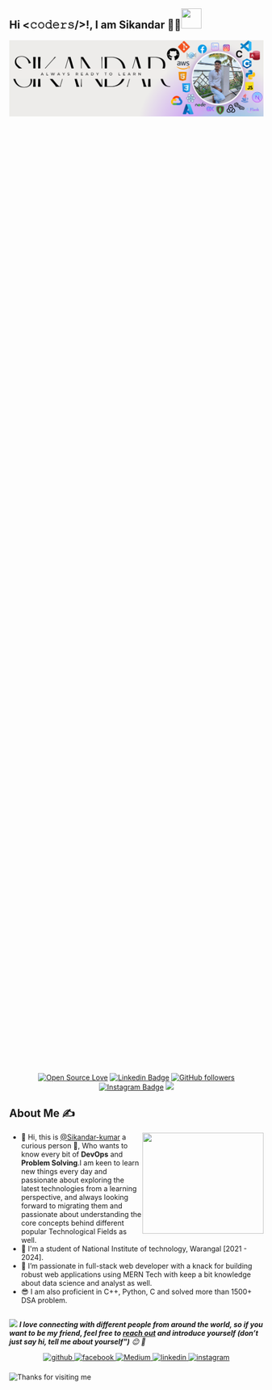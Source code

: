 
## Hi <𝚌𝚘𝚍𝚎𝚛𝚜/>!, I am Sikandar 👨‍🎓<img src="https://c.tenor.com/Wx9IEmZZXSoAAAAi/hi.gif" width="40px" height="40px">

<div style="width: 100%; height: 50vh; overflow: hidden;">
  <img style="width: 100%; height: auto;" alt="GIF" src="./assets/image9.png" />
</div>
  <p>&nbsp;</p>

<div align="center" >

[![Open Source Love](https://badges.frapsoft.com/os/v2/open-source.svg?v=103)](https://github.com/s-kumar00)
[![Linkedin Badge](https://img.shields.io/badge/-Sikandar%20Kumar-blue?style=social&logo=Linkedin&logoColor=blue&link=https://www.linkedin.com/in/hackcoderr/)](https://www.linkedin.com/in/sikandar-kumar-b1a961223/) 
[![GitHub followers](https://img.shields.io/github/followers/s-kumar00?label=Follow&style=social)](https://github.com/hackcoderr/?tab=follow)
[![Instagram Badge](https://img.shields.io/badge/-sikku-blue?style=social&logo=Instagram&link=https://www.instagram.com/sikku_a6/)](https://www.instagram.com/sikku_a6/) 
![](https://komarev.com/ghpvc/?username=s-kumar00&abbreviated=true)

</div> 



<!--About Me-->
## About Me ✍
<div>
 <p>
  <img width="240" height="200" align='right' src="https://i.pinimg.com/originals/8c/32/18/8c321810094b719e3ecb44d7b402e5db.gif"> 
</p>
  
-   👋 Hi, this is [@Sikandar-kumar](https://github.com/s-kumar00) a curious person 👀, Who wants to know every bit of **DevOps** and **Problem Solving**.I am keen to learn new things every day and passionate about exploring the latest technologies from a learning perspective, and always looking forward to migrating them and passionate about understanding the core concepts behind different popular Technological Fields as well.
-   👨 I'm a student of National Institute of technology, Warangal [2021 - 2024].
-   🌱 I’m passionate in full-stack web developer with a knack for building robust web applications using MERN Tech with keep a bit knowledge about data science and analyst as well.
-   😎 I am also proficient in C++, Python, C and solved more than 1500+ DSA problem.

</div>

 



<!--footer-->

##
<img src="https://media.giphy.com/media/LnQjpWaON8nhr21vNW/giphy.gif" width="60"> <em><b>I love connecting with different people from around the world, so if you want to be my friend, feel free to [reach out](https://wa.me/+916206573315) and introduce yourself (don’t just say hi, tell me about yourself")</b> 😊 💜</em>


<div align="center">
<a href="https://github.com/s-kumar00" target="_blank">
<img src=https://img.shields.io/badge/github-%2324292e.svg?&style=for-the-badge&logo=github&logoColor=white alt=github style="margin-bottom: 5px;" />
</a>
<a href="https://www.facebook.com/sikandar.raj.986" target="_blank">
<img src=https://img.shields.io/badge/facebook-%232E87FB.svg?&style=for-the-badge&logo=facebook&logoColor=white alt=facebook style="margin-bottom: 5px;" />
</a>
<a href="https://medium.com/@sikandarsahilkumar" target="_blank"><img alt="Medium" src="https://img.shields.io/badge/medium-%2312100E.svg?&style=for-the-badge&logo=medium&logoColor=white" />
</a>
<a href="https://www.linkedin.com/in/sikandar-kumar-b1a961223/" target="_blank">
<img src=https://img.shields.io/badge/linkedin-%231E77B5.svg?&style=for-the-badge&logo=linkedin&logoColor=white alt=linkedin style="margin-bottom: 5px;" />
</a>
<a href="https://www.instagram.com/sikku_a6/" target="_blank">
<img src=https://img.shields.io/badge/instagram-%23000000.svg?&style=for-the-badge&logo=instagram&logoColor=white alt=instagram style="margin-bottom: 5px;" />
</a>  



</div>  
  

<br/>  

   
<img height="120" alt="Thanks for visiting me" width="100%" src="https://raw.githubusercontent.com/BrunnerLivio/brunnerlivio/master/images/marquee.svg" />



